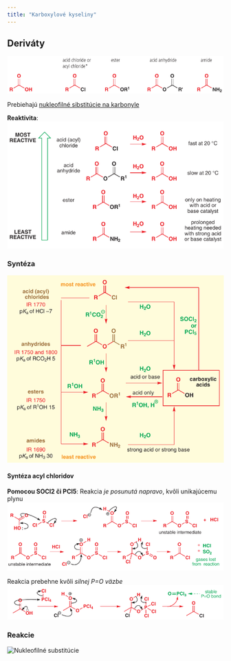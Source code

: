 ```yaml
---
title: "Karboxylové kyseliny"
---
```



## Deriváty
![](attachments/deriváty_karboxylových_kyselín.png)

Prebiehajú [nukleofilné sibstitúcie na karbonyle](karbonylové-zlúčeniny.md#Nukleofilné%20substitúcie)

**Reaktivita**:
![](attachments/reaktivita_derivátov_karboxylových_kyselín.png)

### Syntéza
![](attachments/vzájomná_premena_derivátov_kk.png)

#### Syntéza acyl chloridov
**Pomocou SOCl2 či PCl5**:
Reakcia *je posunutá napravo*, kvôli unikajúcemu plynu
![](attachments/synteza_acyl_chloridov_SOCl2.png)

Reakcia prebehne kvôli *silnej P=O väzbe*
![](attachments/synteza_acyl_chloridu_PCl5.png)


### Reakcie
![Nukleofilné substitúcie](karbonylové-zlúčeniny.md#Nukleofilné%20substitúcie)